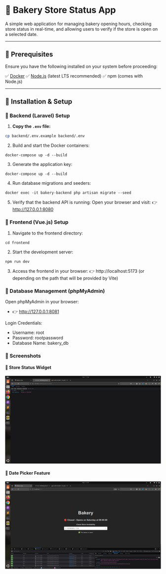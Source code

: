 # **🍞 Bakery Store Status App**

A simple web application for managing bakery opening hours, checking store status in real-time, and allowing users to verify if the store is open on a selected date.

---

## **📌 Prerequisites**
Ensure you have the following installed on your system before proceeding:

✅ [Docker](https://www.docker.com/)
✅ [Node.js](https://nodejs.org/) (latest LTS recommended)
✅ npm (comes with Node.js)

---

## **🚀 Installation & Setup**

### **🔧 Backend (Laravel) Setup**
1. **Copy the `.env` file:**
```sh
cp backend/.env.example backend/.env
```

2. Build and start the Docker containers:
```
docker-compose up -d --build
```

3. Generate the application key:
```
docker-compose up -d --build
```

4. Run database migrations and seeders:
```
docker exec -it bakery-backend php artisan migrate --seed
```

5. Verify that the backend API is running:
Open your browser and visit:
👉 http://127.0.0.1:8080

### **🎨 Frontend (Vue.js) Setup**

1. Navigate to the frontend directory:
```
cd frontend
```

2. Start the development server:
```
npm run dev
```

3. Access the frontend in your browser:
👉 http://localhost:5173 (or depending on the path that will be provided by Vite)

### **🐬 Database Management (phpMyAdmin)**

Open phpMyAdmin in your browser:
- 👉 http://127.0.0.1:8081

Login Credentials:
- Username: root
- Password: rootpassword
- Database Name: bakery_db

### **📸 Screenshots**

#### 📍 Store Status Widget
![Store Status API](screenshot1.png)

#### 📍 Date Picker Feature
![Vue App](screenshot2.png)
